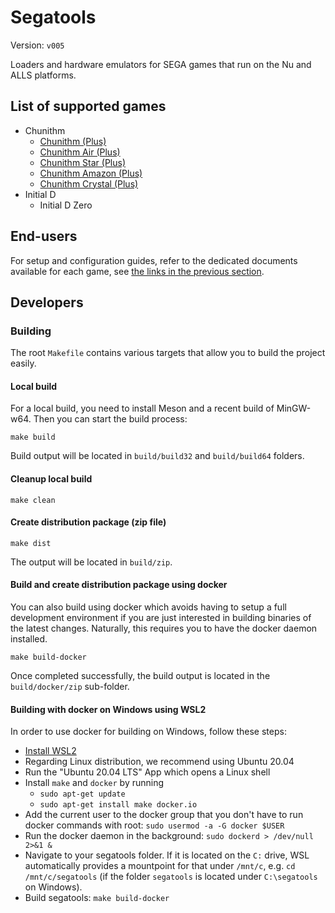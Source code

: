 # Segatools

Version: `v005`

Loaders and hardware emulators for SEGA games that run on the Nu and ALLS platforms.

## List of supported games

* Chunithm
  * [Chunithm (Plus)](doc/chunihook.md)
  * [Chunithm Air (Plus)](doc/chunihook.md)
  * [Chunithm Star (Plus)](doc/chunihook.md)
  * [Chunithm Amazon (Plus)](doc/chunihook.md)
  * [Chunithm Crystal (Plus)](doc/chunihook.md)
* Initial D
  * Initial D Zero

## End-users

For setup and configuration guides, refer to the dedicated documents available for each game, see
[the links in the previous section](#list-of-supported-games).

## Developers

### Building

The root `Makefile` contains various targets that allow you to build the project easily.

#### Local build

For a local build, you need to install Meson and a recent build of MinGW-w64. Then you can start the
build process:

```shell
make build
```

Build output will be located in `build/build32` and `build/build64` folders.

#### Cleanup local build

```shell
make clean
```

#### Create distribution package (zip file)

```shell
make dist
```

The output will be located in `build/zip`.

#### Build and create distribution package using docker

You can also build using docker which avoids having to setup a full development environment if you
are just interested in building binaries of the latest changes. Naturally, this requires you to
have the docker daemon installed.

```shell
make build-docker
```

Once completed successfully, the build output is located in the `build/docker/zip` sub-folder.

#### Building with docker on Windows using WSL2

In order to use docker for building on Windows, follow these steps:

* [Install WSL2](https://docs.microsoft.com/en-us/windows/wsl/install-win10)
* Regarding Linux distribution, we recommend using Ubuntu 20.04
* Run the "Ubuntu 20.04 LTS" App which opens a Linux shell
* Install `make` and `docker` by running
  * `sudo apt-get update`
  * `sudo apt-get install make docker.io`
* Add the current user to the docker group that you don't have to run docker commands with root:
`sudo usermod -a -G docker $USER`
* Run the docker daemon in the background: `sudo dockerd > /dev/null 2>&1 &`
* Navigate to your segatools folder. If it is located on the `C:` drive, WSL automatically provides
a mountpoint for that under `/mnt/c`, e.g. `cd /mnt/c/segatools` (if the folder `segatools` is
located under `C:\segatools` on Windows).
* Build segatools: `make build-docker`
